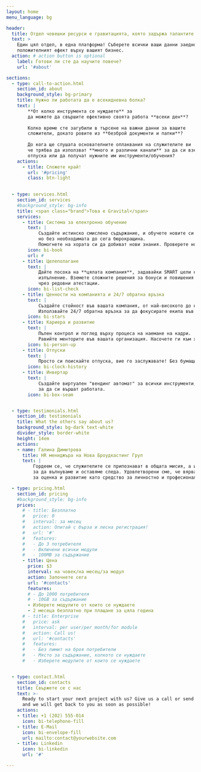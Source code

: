 ```yaml
---
layout: home
menu_language: bg

header:
  title: Отдел човешки ресурси е гравитацията, която задържа талантите на едно място!
  text: >
    Един цял отдел, в една платформа! Съберете всички ваши данни заедно и измерете
    положителният ефект върху вашият бизнес.
  action: # action button is optional
    label: Готови ли сте да научите повече?
    url: '#about'

sections:
  - type: call-to-action.html
    section_id: about
    background_style: bg-primary
    title: Нужно ли работата да е всекидневна болка?
    text: |
        **От колко инструмента се нуждаете** за 
        да можете да свършите ефективно своята работа **всеки ден**?
        
        Колко време сте загубили в търсене на важни данни за вашите
        сложители, докато ровите из **безброй документи и папки**?
        
        До кога ще слушата основателните оплаквания на служителите ви
        че трябва да използват **много и различни канали** за да си вземат
        отпуска или да получат нужните им инструменти/обучения?
    actions:
      - title: Сложете край!
        url: '#pricing'
        class: btn-light
        

  - type: services.html
    section_id: services
    #background_style: bg-info
    title: <span class="brand">Това е Gravital</span>
    services:
      - title: Система за електронно обучение
        text: |
            Създайте истинско смислено съдържание, и обучете новите си служите в нужните по закон практики,
            но без необходимата до сега бюрокращина.
            Помогнете на хората си да добиват нови знания. Проверете новите им знания и следете техният прогрес.
        icon: bi-book
        url: #
      - title: Целеполагане
        text: |
            Дайте посока на **цялата компания**, задавайки SMART цели на всички нива, и статистика за тяхното
            изпълнение. Вземете сложните решения за бонуси и повишения базарани на **истински данни** събрани
            чрез редовни атестации.
        icon: bi-list-check
      - title: Ценности на компанията и 24/7 обратна връзка
        text: |
            Създайте стойност във вашата компания, от най-високото до най-ниското ниво.
            Използвайте 24/7 обратна връзка за да фокусирате екипа във ценностите и отговорностите. 
        icon: bi-stars
      - title: Кариера и развитие
        text: |
            Пълен контрол и поглед върху процеса на наемане на кадри.
            Равийте менторите във вашата организация. Насочете ги към хората които имат нужда от помощ.
        icon: bi-person-up
      - title: Отпуски
        text: |
            Просто си поискайте отпуска, вие го заслужавате! Без бумащина, без бюрокращина!
        icon: bi-clock-history
      - title: Инвертар
        text: |
            Създайте виртуален "вендинг автомат" за всички инструменти, от които хората ви се нуждаят
            за да си вършат работата.
        icon: bi-box-seam


  - type: testimonials.html
    section_id: testimonials
    title: What the others say about us?
    background_style: bg-dark text-white
    divider_style: border-white
    height: 14em
    actions:
    - name: Галина Димитрова
      title: HR мениджъра на Нова Броудкастинг Груп
      text: |
          Гордеем се, че служителите се припознават в общата мисия, а именно да създаваме вдъхновение, 
          за да вълнуваме и оставяме следа. Удовлетворени сме, че вярват в смисъла на системата 
          за оценка и развитие като средство за личностно и професионално развитие. 

  - type: pricing.html
    section_id: pricing
    #background_style: bg-info
    prices:
      # - title: Безплатно
      #   price: 0
      #   interval: за месец
      #   action: Опитай с бърза и лесна регистрация!
      #   url: '#'
      #   features:
      #   - До 3 потребителя
      #   - Включени всички модули
      #   - 100MB за съдържание
      - title: Цена
        price: $3
        interval: на човек/на месец/за модул
        action: Започнете сега
        url: '#contacts'
        features:
        # - До 1000 потребителя
        # - 10GB за съдържание
        - Изберете модулите от които се нуждаете
        - 2 месеца безплатно при плащане за цяла година
      # - title: Enterprise
      #   price: ask
      #   interval: per user/per month/for module
      #   action: Call us!
      #   url: '#contacts'
      #   features:
      #   - Без лимит на броя потребители
      #   - Място за съдържание, колкото се нуждаете
      #   - Изберете модулите от които се нуждаете


  - type: contact.html
    section_id: contacts
    title: Свържете се с нас
    text: >-
      Ready to start your next project with us? Give us a call or send us an email
      and we will get back to you as soon as possible!
    actions:
    - title: +1 (202) 555-014
      icon: bi-telephone-fill
    - title: E-Mail
      icon: bi-envelope-fill
      url: mailto:contact@yourwebsite.com
    - title: Linkedin
      icon: bi-linkedin
      url: '#'

---
```

